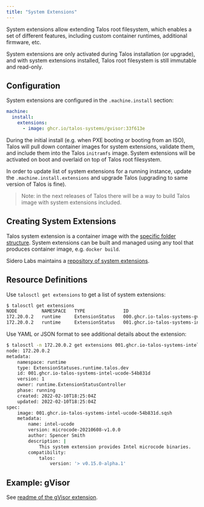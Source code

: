 ```yaml
---
title: "System Extensions"
---
```


System extensions allow extending Talos root filesystem, which enables a set of different features, including custom
container runtimes, additional firmware, etc.

System extensions are only activated during Talos installation (or upgrade), and with system extensions installed, Talos
root filesystem is still immutable and read-only.

## Configuration

System extensions are configured in the `.machine.install` section:

```yaml
machine:
  install:
    extensions:
      - image: ghcr.io/talos-systems/gvisor:33f613e
```

During the initial install (e.g. when PXE booting or booting from an ISO), Talos will pull down container images for system extensions,
validate them, and include them into the Talos `initramfs` image.
System extensions will be activated on boot and overlaid on top of Talos root filesystem.

In order to update list of system extensions for a running instance, update the `.machine.install.extensions` and upgrade Talos (upgrading to same
version of Talos is fine).

> Note: in the next releases of Talos there will be a way to build Talos image with system extensions included.

## Creating System Extensions

Talos system extension is a container image with the [specific folder structure](https://github.com/talos-systems/extensions#readme).
System extensions can be built and managed using any tool that produces container image, e.g. `docker build`.

Sidero Labs maintains a [repository of system extensions](https://github.com/talos-systems/extension).

## Resource Definitions

Use `talosctl get extensions` to get a list of system extensions:

```bash
$ talosctl get extensions
NODE         NAMESPACE   TYPE              ID                                              VERSION   NAME          VERSION
172.20.0.2   runtime     ExtensionStatus   000.ghcr.io-talos-systems-gvisor-54b831d        1         gvisor        20220117.0-v1.0.0
172.20.0.2   runtime     ExtensionStatus   001.ghcr.io-talos-systems-intel-ucode-54b831d   1         intel-ucode   microcode-20210608-v1.0.0
```

Use YAML or JSON format to see additional details about the extension:

```bash
$ talosctl -n 172.20.0.2 get extensions 001.ghcr.io-talos-systems-intel-ucode-54b831d -o yaml
node: 172.20.0.2
metadata:
    namespace: runtime
    type: ExtensionStatuses.runtime.talos.dev
    id: 001.ghcr.io-talos-systems-intel-ucode-54b831d
    version: 1
    owner: runtime.ExtensionStatusController
    phase: running
    created: 2022-02-10T18:25:04Z
    updated: 2022-02-10T18:25:04Z
spec:
    image: 001.ghcr.io-talos-systems-intel-ucode-54b831d.sqsh
    metadata:
        name: intel-ucode
        version: microcode-20210608-v1.0.0
        author: Spencer Smith
        description: |
            This system extension provides Intel microcode binaries.
        compatibility:
            talos:
                version: '> v0.15.0-alpha.1'
```

## Example: gVisor

See [readme of the gVisor extension](https://github.com/talos-systems/extensions/tree/main/container-runtime/gvisor#readme).
